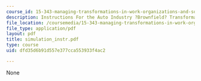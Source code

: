 ```yaml
---
course_id: 15-343-managing-transformations-in-work-organizations-and-society-spring-2002
description: Instructions For the Auto Industry ?Brownfield? Transformation Simulation
file_location: /coursemedia/15-343-managing-transformations-in-work-organizations-and-society-spring-2002/dfd35d6b91d557e377cca553933f4ac2_simulation_instr.pdf
file_type: application/pdf
layout: pdf
title: simulation_instr.pdf
type: course
uid: dfd35d6b91d557e377cca553933f4ac2

---
```

None